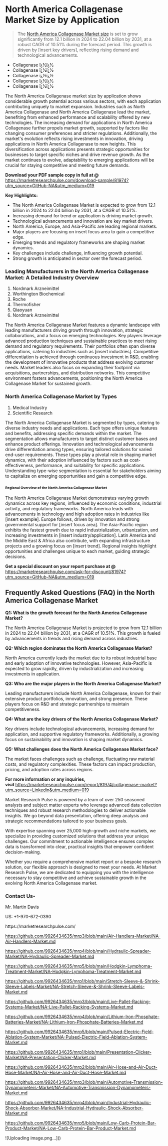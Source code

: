 <h1>North America Collagenase Market&nbsp;Size by Application</h1><blockquote><p>The <a href="https://marketresearchpulse.com/download-sample/81974?utm_source=GitHub-NA&amp;utm_medium=019">North America Collagenase Market size</a> is set to grow significantly from 12.1 billion in 2024 to 22.04 billion by 2031, at a robust CAGR of 10.51% during the forecast period. This growth is driven by [insert key drivers], reflecting rising demand and technological advancements.</p></blockquote><ul><li>Collagenase ï¿½ï¿½<li> Collagenase ï¿½ï¿½<li> Collagenase ï¿½ï¿½<li> Collagenase ï¿½ï¿½<li> Collagenase ï¿½ï¿½</li></ul><p>The North America Collagenase market size by application shows considerable growth potential across various sectors, with each application contributing uniquely to market expansion. Industries such as North America Collagenase and North America Collagenase lead the market, benefiting from enhanced performance and scalability offered by new technologies. The increasing demand for applications in North America Collagenase further propels market growth, supported by factors like changing consumer preferences and stricter regulations. Additionally, the market's evolution reflects rising investments in innovation, driving applications in North America Collagenase to new heights. This diversification across applications presents strategic opportunities for businesses to target specific niches and drive revenue growth. As the market continues to evolve, adaptability to emerging applications will be crucial for staying competitive and meeting future demands.</p><p><strong>Download your PDF sample copy in full at @ </strong><a href="https://marketresearchpulse.com/download-sample/81974?utm_source=GitHub-NA&amp;utm_medium=019">https://marketresearchpulse.com/download-sample/81974?utm_source=GitHub-NA&amp;utm_medium=019</a></p><p><strong>Key Highlights: </strong></p><ul><li>The North America Collagenase Market is expected to grow from 12.1 billion in 2024 to 22.04 billion by 2031, at a CAGR of 10.51%.</li><li>Increasing demand for trend or application is driving market growth.</li><li>Technological advancements and innovation are key market drivers.</li><li>North America, Europe, and Asia-Pacific are leading regional markets.</li><li>Major players are focusing on insert focus area to gain a competitive edge.</li><li>Emerging trends and regulatory frameworks are shaping market dynamics.</li><li>Key challenges include challenge, influencing growth potential.</li><li>Strong growth is anticipated in sector over the forecast period.</li></ul><h3>Leading Manufacturers in the North America Collagenase Market: A Detailed Industry Overview</h3><ol><li>Nordmark Arzneimittel</li><li>Worthington Biochemical</li><li>Roche</li><li>Thermofisher</li><li>Qiaoyuan</li><li>Nordmark Arzneimittel</li></ol><div class="flex max-w-full flex-col flex-grow"><div class="min-h-8 text-message flex w-full flex-col items-end gap-2 whitespace-normal break-words [.text-message+&amp;]:mt-5" dir="auto" data-message-author-role="assistant" data-message-id="fd8432e4-4910-450d-b182-61b7bfb0a01f" data-message-model-slug="gpt-4o"><div class="flex w-full flex-col gap-1 empty:hidden first:pt-[3px]"><div class="markdown prose w-full break-words dark:prose-invert light"><p>The North America Collagenase Market features a dynamic landscape with leading manufacturers driving growth through innovation, strategic collaborations, and a focus on emerging technologies. Key players leverage advanced production techniques and sustainable practices to meet rising demand and regulatory requirements. Their portfolios often span diverse applications, catering to industries such as [insert industries]. Competitive differentiation is achieved through continuous investment in R&amp;D, enabling the development of innovative products that address evolving customer needs. Market leaders also focus on expanding their footprint via acquisitions, partnerships, and distribution networks. This competitive environment fosters advancements, positioning the North America Collagenase Market for sustained growth.</p></div></div></div></div><h3>North America Collagenase Market by Types</h3><ol><li>Medical Industry<li> Scientific Research</li></ol><div class="flex max-w-full flex-col flex-grow"><div class="min-h-8 text-message flex w-full flex-col items-end gap-2 whitespace-normal break-words [.text-message+&amp;]:mt-5" dir="auto" data-message-author-role="assistant" data-message-id="084470be-0bb7-4664-bddf-5156b4f41249" data-message-model-slug="gpt-4o-mini"><div class="flex w-full flex-col gap-1 empty:hidden first:pt-[3px]"><div class="markdown prose w-full break-words dark:prose-invert light"><p>The North America Collagenase Market is segmented by types, catering to diverse industry needs and applications. Each type offers unique features and benefits, addressing specific demands within the market. The segmentation allows manufacturers to target distinct customer bases and enhance product offerings. Innovation and technological advancements drive differentiation among types, ensuring tailored solutions for varied end-user requirements. These types play a pivotal role in shaping market dynamics, with their adoption influenced by factors such as cost-effectiveness, performance, and suitability for specific applications. Understanding type-wise segmentation is essential for stakeholders aiming to capitalize on emerging opportunities and gain a competitive edge.</p></div></div></div></div><h3><span style="font-size: 11px;">Regional Overview of the North America Collagenase Market</span></h3><div class="flex max-w-full flex-col flex-grow"><div class="min-h-8 text-message flex w-full flex-col items-end gap-2 whitespace-normal break-words [.text-message+&amp;]:mt-5" dir="auto" data-message-author-role="assistant" data-message-id="e9038762-ce64-4e30-91c9-9bd413514231" data-message-model-slug="gpt-4o-mini"><div class="flex w-full flex-col gap-1 empty:hidden first:pt-[3px]"><div class="markdown prose w-full break-words dark:prose-invert light"><p>The North America Collagenase Market demonstrates varying growth dynamics across key regions, influenced by economic conditions, industrial activity, and regulatory frameworks. North America leads with advancements in technology and high adoption rates in industries like [insert example]. Europe follows, driven by innovation and strong governmental support for [insert focus area]. The Asia-Pacific region exhibits the fastest growth due to rapid industrialization, urbanization, and increasing investments in [insert industry/application]. Latin America and the Middle East &amp; Africa also contribute, with expanding infrastructure projects and a growing focus on [insert trend]. Regional insights highlight opportunities and challenges unique to each market, guiding strategic decisions.</p></div></div></div></div><p><strong>Get a special discount on your report purchase at @ </strong><a href="https://marketresearchpulse.com/ask-for-discount/81974?utm_source=GitHub-NA&amp;utm_medium=019">https://marketresearchpulse.com/ask-for-discount/81974?utm_source=GitHub-NA&amp;utm_medium=019</a></p><h2>Frequently Asked Questions (FAQ) in the North America Collagenase Market</h2><p><strong>Q1: What is the growth forecast for the North America Collagenase Market?</strong></p><p>The North America Collagenase Market is projected to grow from 12.1 billion in 2024 to 22.04 billion by 2031, at a CAGR of 10.51%. This growth is fueled by advancements in trends and rising demand across industries.</p><p><strong>Q2: Which region dominates the North America Collagenase Market?</strong></p><p>North America currently leads the market due to its robust industrial base and early adoption of innovative technologies. However, Asia-Pacific is expected to grow rapidly, driven by industrialization and increasing investments in application.</p><p><strong>Q3: Who are the major players in the North America Collagenase Market?</strong></p><p>Leading manufacturers include North America Collagenase, known for their extensive product portfolios, innovation, and strong presence. These players focus on R&amp;D and strategic partnerships to maintain competitiveness.</p><p><strong>Q4: What are the key drivers of the North America Collagenase Market?</strong></p><p>Key drivers include technological advancements, increasing demand for application, and supportive regulatory frameworks. Additionally, a growing focus on sustainability and innovation is shaping market dynamics.</p><p><strong>Q5: What challenges does the North America Collagenase Market face?</strong></p><p>The market faces challenges such as challenge, fluctuating raw material costs, and regulatory complexities. These factors can impact production, pricing, and adoption rates across regions.</p><p><strong>For more information or any inquiries, visit&nbsp;</strong><a href="https://marketresearchpulse.com/report/81974/collagenase-market?utm_source=Linkedin&utm_medium=019">https://marketresearchpulse.com/report/81974/collagenase-market?utm_source=Linkedin&utm_medium=019</a></p><p>Market Research Pulse is powered by a team of over 250 seasoned analysts and subject matter experts who leverage advanced data collection techniques and robust research methodologies to deliver actionable insights. We go beyond data presentation, offering deep analysis and strategic recommendations tailored to your business goals.</p><p>With expertise spanning over 25,000 high-growth and niche markets, we specialize in providing customized solutions that address your unique challenges. Our commitment to actionable intelligence ensures complex data is transformed into clear, practical insights that empower confident decision-making.</p><p>Whether you require a comprehensive market report or a bespoke research solution, our flexible approach is designed to meet your needs. At Market Research Pulse, we are dedicated to equipping you with the intelligence necessary to stay competitive and achieve sustainable growth in the evolving North America Collagenase market.</p><h3><strong>Contact Us-</strong></h3><p>Mr. Martin Davis</p><p>US: +1-970-672-0390</p><p>https://marketresearchpulse.com/</p><p><a href="https://github.com/9926434635/mrp3/blob/main/Air-Handlers-Market/NA-Air-Handlers-Market.md">https://github.com/9926434635/mrp3/blob/main/Air-Handlers-Market/NA-Air-Handlers-Market.md</a></p><p><a href="https://github.com/9926434635/mrp4/blob/main/Hydraulic-Spreader-Market/NA-Hydraulic-Spreader-Market.md">https://github.com/9926434635/mrp4/blob/main/Hydraulic-Spreader-Market/NA-Hydraulic-Spreader-Market.md</a></p><p><a href="https://github.com/9926434635/mrp5/blob/main/Hodgkin-Lymphoma-Treatment-Market/NA-Hodgkin-Lymphoma-Treatment-Market.md">https://github.com/9926434635/mrp5/blob/main/Hodgkin-Lymphoma-Treatment-Market/NA-Hodgkin-Lymphoma-Treatment-Market.md</a></p><p><a href="https://github.com/9926434635/mrp1/blob/main/Stretch-Sleeve-&-Shrink-Sleeve-Labels-Market/NA-Stretch-Sleeve-&-Shrink-Sleeve-Labels-Market.md">https://github.com/9926434635/mrp1/blob/main/Stretch-Sleeve-&-Shrink-Sleeve-Labels-Market/NA-Stretch-Sleeve-&-Shrink-Sleeve-Labels-Market.md</a></p><p><a href="https://github.com/9926434635/mrp3/blob/main/Live-Pallet-Racking-Systems-Market/NA-Live-Pallet-Racking-Systems-Market.md">https://github.com/9926434635/mrp3/blob/main/Live-Pallet-Racking-Systems-Market/NA-Live-Pallet-Racking-Systems-Market.md</a></p><p><a href="https://github.com/9926434635/mrp4/blob/main/Lithium-Iron-Phosphate-Batteries-Market/NA-Lithium-Iron-Phosphate-Batteries-Market.md">https://github.com/9926434635/mrp4/blob/main/Lithium-Iron-Phosphate-Batteries-Market/NA-Lithium-Iron-Phosphate-Batteries-Market.md</a></p><p><a href="https://github.com/9926434635/mrp5/blob/main/Pulsed-Electric-Field-Ablation-System-Market/NA-Pulsed-Electric-Field-Ablation-System-Market.md">https://github.com/9926434635/mrp5/blob/main/Pulsed-Electric-Field-Ablation-System-Market/NA-Pulsed-Electric-Field-Ablation-System-Market.md</a></p><p><a href="https://github.com/9926434635/mrp1/blob/main/Presentation-Clicker-Market/NA-Presentation-Clicker-Market.md">https://github.com/9926434635/mrp1/blob/main/Presentation-Clicker-Market/NA-Presentation-Clicker-Market.md</a></p><p><a href="https://github.com/9926434635/mrp2/blob/main/Air-Hose-and-Air-Duct-Hose-Market/NA-Air-Hose-and-Air-Duct-Hose-Market.md">https://github.com/9926434635/mrp2/blob/main/Air-Hose-and-Air-Duct-Hose-Market/NA-Air-Hose-and-Air-Duct-Hose-Market.md</a></p><p><a href="https://github.com/9926434635/mrp3/blob/main/Automotive-Transmission-Dynamometers-Market/NA-Automotive-Transmission-Dynamometers-Market.md">https://github.com/9926434635/mrp3/blob/main/Automotive-Transmission-Dynamometers-Market/NA-Automotive-Transmission-Dynamometers-Market.md</a></p><p><a href="https://github.com/9926434635/mrp4/blob/main/Industrial-Hydraulic-Shock-Absorber-Market/NA-Industrial-Hydraulic-Shock-Absorber-Market.md">https://github.com/9926434635/mrp4/blob/main/Industrial-Hydraulic-Shock-Absorber-Market/NA-Industrial-Hydraulic-Shock-Absorber-Market.md</a></p><p><a href="https://github.com/9926434635/mrp5/blob/main/Low-Carb-Protein-Bar-Product-Market/NA-Low-Carb-Protein-Bar-Product-Market.md">https://github.com/9926434635/mrp5/blob/main/Low-Carb-Protein-Bar-Product-Market/NA-Low-Carb-Protein-Bar-Product-Market.md</a></p>
![Uploading image.png…]()
